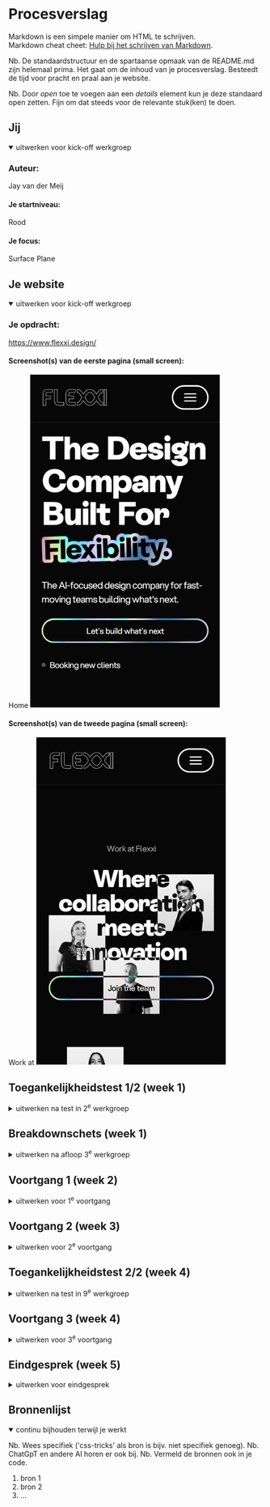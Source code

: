 # Procesverslag
Markdown is een simpele manier om HTML te schrijven.  
Markdown cheat cheet: [Hulp bij het schrijven van Markdown](https://github.com/adam-p/markdown-here/wiki/Markdown-Cheatsheet).

Nb. De standaardstructuur en de spartaanse opmaak van de README.md zijn helemaal prima. Het gaat om de inhoud van je procesverslag. Besteedt de tijd voor pracht en praal aan je website.

Nb. Door *open* toe te voegen aan een *details* element kun je deze standaard open zetten. Fijn om dat steeds voor de relevante stuk(ken) te doen.





## Jij

<details open>
  <summary>uitwerken voor kick-off werkgroep</summary>

  ### Auteur:
  Jay van der Meij

  #### Je startniveau:
  Rood

  #### Je focus:
  Surface Plane
 
</details>





## Je website

<details open>
  <summary>uitwerken voor kick-off werkgroep</summary>

  ### Je opdracht:
  https://www.flexxi.design/

  #### Screenshot(s) van de eerste pagina (small screen): 
  Home 
  <img src="readme-images/flexxi-home.png" width="375px" alt="home page screenshot">

  #### Screenshot(s) van de tweede pagina (small screen):
  Work at
  <img src="readme-images/flexxi-workat.png" width="375px" alt="work at page screenshot">
 
</details>



## Toegankelijkheidstest 1/2 (week 1)

<details>
  <summary>uitwerken na test in 2<sup>e</sup> werkgroep</summary>

  ### Bevindingen
  Ik heb de website getest met een screenreader. Hieronder de bevindingen en wat ik zelf beter wil gaan doen.

  **Bevindingen:**
  
  1. De website heeft veel design elementen die voor een screenreader verwarrend zijn.  
  2. Er zijn weinig duidelijke beschrijvingen of alt-teksten bij visuele onderdelen.  
  3. De navigatie is niet altijd logisch opgebouwd, waardoor de reader blijft "hangen".  

  **Verbeteringen:**
  
  1. Duidelijke heading-structuur.  
  2. Alt-teksten bij afbeeldingen.  
  3. Elementen die beschrijvende labels hebben.  

</details>



## Breakdownschets (week 1)

<details>
  <summary>uitwerken na afloop 3<sup>e</sup> werkgroep</summary>

  ### de hele pagina: 
  <img src="readme-images/home.jpg" width="375px" alt="breakdown van de hele pagina">

</details>





## Voortgang 1 (week 2)

<details>
  <summary>uitwerken voor 1<sup>e</sup> voortgang</summary>

  ### Stand van zaken
  De HTML voor de homepage is al vor het grotendeels al gemaakt. Ik heb een begin gemaakt aan de CSS, maar nog niet te veel details. De javascript doe ik pas als de html en css klaar zijn. 


  ### Agenda voor meeting
  samen met je groepje opstellen

  | student 1      | student 2          | student 3    | student 4        |
  | ---            | ---                | ---          | ---              |
  | dit bespreken  | en dit             | en ik dit    | en dan ik dat    |
  | en dat ook nog | dit als er tijd is | nog een punt | dit wil ik zeker |
  | ...            | ...                | ...          | ...              |


  ### Verslag van meeting
  1. Het begin ziet er goed uit, maar documentatie moet beter bijgehouden worden.
  2. Focus houden op consistentie in CSS.
  3. Op tijd beginnen aan responsive deel om straks niet in tijdnood te komen, ookal is dit niet de main focus.

</details>





## Voortgang 2 (week 3)

<details>
  <summary>uitwerken voor 2<sup>e</sup> voortgang</summary>

  ### Stand van zaken
  Deze week niet veel gedaan aan de website. Kleine aanpassingen gemaakt aan de CSS en de consistentie ervan. Verder weinig voorgang in de site zelf.


  ### Agenda voor meeting
  samen met je groepje opstellen

  | student 1      | student 2          | student 3    | student 4        |
  | ---            | ---                | ---          | ---              |
  | dit bespreken  | en dit             | en ik dit    | en dan ik dat    |
  | en dat ook nog | dit als er tijd is | nog een punt | dit wil ik zeker |
  | ...            | ...                | ...          | ...              |


  ### Verslag van meeting
  -Feedback van docent was kritischer dan die van de student-assistent, maar wel nuttig.
  -Vooral letten op het responsive deel: hoe schaalt de site naar mobiel en tablet?
  -Iets minder focus op details, meer op de grote lijnen.
  

</details>





## Toegankelijkheidstest 2/2 (week 4)

<details>
  <summary>uitwerken na test in 9<sup>e</sup> werkgroep</summary>

  ### Bevindingen

  Ik heb de website getest met een screenreader. Hieronder de bevindingen en wat ik zelf beter wil gaan doen.

  Bevindingen:
  -De website heeft veel design elementen die voor een screenreader verwarrend zijn.
  -Er zijn weinig duidelijke beschrijvingen of alt-teksten bij visuele onderdelen.
  -De navigatie is niet altijd logisch opgebouwd, waardoor de reader blijft "hangen".

  Verbeteringen:
  -duidelijke heading-structuur.
  -alt-teksten bij afbeeldingen.
  -Elementen die beschrijvende labels hebben.

  Ik ga nu mijn site testen met dezelfde screenreader om te kijken wat hier uit gaat komen.

  Bevindingen:
  -Door minder overbodige elementen te gebruiken, werkt de screenreader beter.
  -Content is nu beter leesbaar en logischer gestructureerd.
  -Styling-elementen zijn gescheiden van de inhoud, waardoor er minder verwarring ontstaat.
  
  In vergelijking met het origineel is de site is een stuk beter te navigeren met een screenreader. Er zijn nog wel een paar verbeterpunten zoals het toevoegen van aria-labels.

</details>





## Voortgang 3 (week 4)

<details>
  <summary>uitwerken voor 3<sup>e</sup> voortgang</summary>

  ### Stand van zaken
  Tijd voor de eindsprint. Homepage is zo goed als af, op een paar kleine effecten na. De tweede pagina is korter en simpeler, gaat goed komen!

  ### Verslag van meeting
  Ik was niet aanwezig bij de meeting.

</details>





## Eindgesprek (week 5)

<details>
  <summary>uitwerken voor eindgesprek</summary>

  ### Je uitkomst - karakteristiek screenshots:
  <img src="readme-images/karakteristiek.png" width="375px" alt="uitomst opdracht 1">


  ### Dit ging goed/Heb ik geleerd: 
  Ik ben blij met de gehele look van de website. Het is niet een precieze 1 op 1, maar ik ben wel tevreden. Zeker met secties zoals in de afbeelding waarin wat javascript en ongebruikelijke css in voorkomt.
  Het was ook de eerste keer dat ik een light/dark mode toggle heb gemaakt. Dat was een leuke kleine uitdaging.

  <img src="readme-images/top.png" width="375px" alt="top">


  ### Dit was lastig/Is niet gelukt:
  De scroll animaties zijn helaas niet gelukt. De website bleek toch uitdagender te zijn dan ik in eerste instantie dacht. Naast de scroll animaties zou de resposiveness van de site iets beter kunnen met bijvoorbeeld fluid teksten.

  <img src="readme-images/scrollbummer1.png" width="375px" alt="bummer1">
  <img src="readme-images/scrollbummer2.png" width="375px" alt="bummer2">
</details>





## Bronnenlijst

<details open>
  <summary>continu bijhouden terwijl je werkt</summary>

  Nb. Wees specifiek ('css-tricks' als bron is bijv. niet specifiek genoeg). 
  Nb. ChatGpT en andere AI horen er ook bij.
  Nb. Vermeld de bronnen ook in je code.

  1. bron 1
  2. bron 2
  3. ...

</details>
